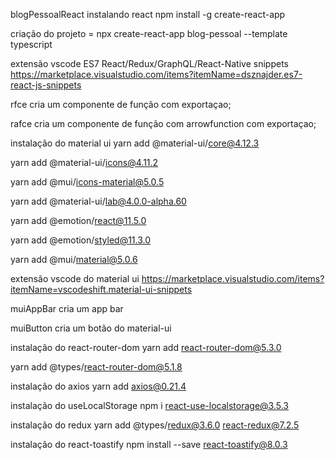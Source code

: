 blogPessoalReact
instalando react
npm install -g create-react-app

criação do projeto = npx create-react-app blog-pessoal --template typescript

extensão vscode ES7 React/Redux/GraphQL/React-Native snippets
https://marketplace.visualstudio.com/items?itemName=dsznajder.es7-react-js-snippets

rfce cria um componente de função com exportaçao;

rafce cria um componente de função com arrowfunction com exportaçao;

instalação do material ui
yarn add @material-ui/core@4.12.3

yarn add @material-ui/icons@4.11.2

yarn add @mui/icons-material@5.0.5

yarn add @material-ui/lab@4.0.0-alpha.60

yarn add @emotion/react@11.5.0

yarn add @emotion/styled@11.3.0

yarn add @mui/material@5.0.6

extensão vscode do material ui
https://marketplace.visualstudio.com/items?itemName=vscodeshift.material-ui-snippets

muiAppBar cria um app bar

muiButton cria um botão do material-ui

instalação do react-router-dom
yarn add react-router-dom@5.3.0

yarn add @types/react-router-dom@5.1.8

instalação do axios
yarn add axios@0.21.4

instalação do useLocalStorage
npm i react-use-localstorage@3.5.3

instalação do redux
yarn add @types/redux@3.6.0 react-redux@7.2.5

instalação do react-toastify
npm install --save react-toastify@8.0.3
